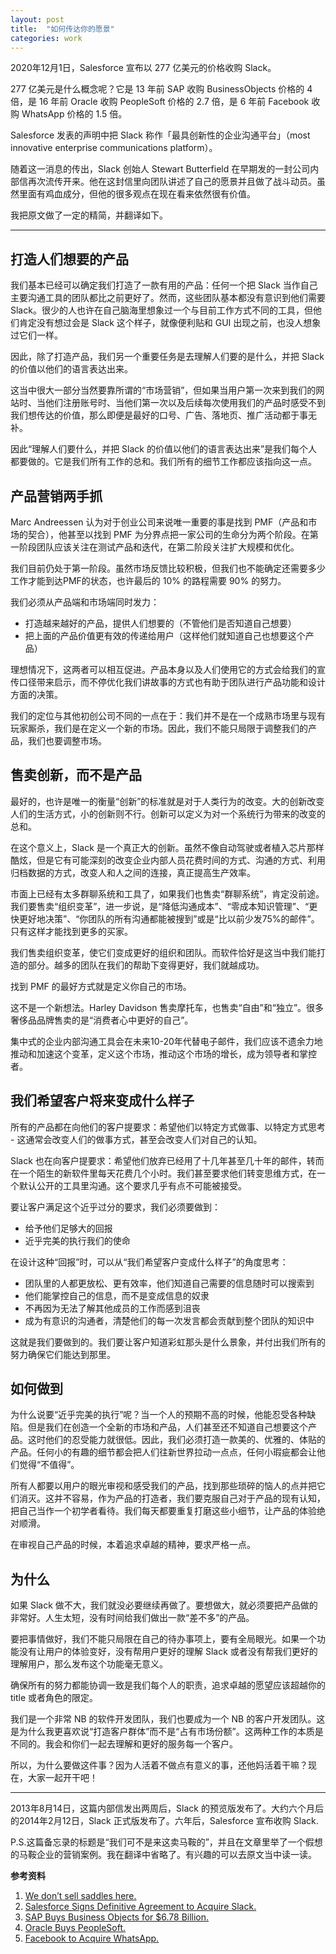 ```yaml
---
layout: post
title:  "如何传达你的愿景"
categories: work
---
```


2020年12月1日，Salesforce 宣布以 277 亿美元的价格收购 Slack。

277 亿美元是什么概念呢？它是 13 年前 SAP 收购 BusinessObjects 价格的 4 倍，是 16 年前 Oracle 收购 PeopleSoft 价格的 2.7 倍，是 6 年前 Facebook 收购 WhatsApp 价格的 1.5 倍。

Salesforce 发表的声明中把 Slack 称作「最具创新性的企业沟通平台」（most innovative enterprise communications platform）。

随着这一消息的传出，Slack 创始人 Stewart Butterfield 在早期发的一封公司内部信再次流传开来。他在这封信里向团队讲述了自己的愿景并且做了战斗动员。虽然里面有鸡血成分，但他的很多观点在现在看来依然很有价值。

我把原文做了一定的精简，并翻译如下。

---

## 打造人们想要的产品

我们基本已经可以确定我们打造了一款有用的产品：任何一个把 Slack 当作自己主要沟通工具的团队都比之前更好了。然而，这些团队基本都没有意识到他们需要 Slack。很少的人也许在自己脑海里想象过一个与目前工作方式不同的工具，但他们肯定没有想过会是 Slack 这个样子，就像便利贴和 GUI 出现之前，也没人想象过它们一样。

因此，除了打造产品，我们另一个重要任务是去理解人们要的是什么，并把 Slack 的价值以他们的语言表达出来。

这当中很大一部分当然要靠所谓的“市场营销”，但如果当用户第一次来到我们的网站时、当他们注册账号时、当他们第一次以及后续每次使用我们的产品时感受不到我们想传达的价值，那么即便是最好的口号、广告、落地页、推广活动都于事无补。

因此“理解人们要什么，并把 Slack 的价值以他们的语言表达出来”是我们每个人都要做的。它是我们所有工作的总和。我们所有的细节工作都应该指向这一点。

## 产品营销两手抓

Marc Andreessen 认为对于创业公司来说唯一重要的事是找到 PMF（产品和市场的契合），他甚至以找到 PMF 为分界点把一家公司的生命分为两个阶段。在第一阶段团队应该关注在测试产品和迭代，在第二阶段关注扩大规模和优化。

我们目前仍处于第一阶段。虽然市场反馈比较积极，但我们也不能确定还需要多少工作才能到达PMF的状态，也许最后的 10% 的路程需要 90% 的努力。

我们必须从产品端和市场端同时发力：
* 打造越来越好的产品，提供人们想要的（不管他们是否知道自己想要）
* 把上面的产品价值更有效的传递给用户（这样他们就知道自己也想要这个产品）

理想情况下，这两者可以相互促进。产品本身以及人们使用它的方式会给我们的宣传口径带来启示，而不停优化我们讲故事的方式也有助于团队进行产品功能和设计方面的决策。

我们的定位与其他初创公司不同的一点在于：我们并不是在一个成熟市场里与现有玩家厮杀，我们是在定义一个新的市场。因此，我们不能只局限于调整我们的产品，我们也要调整市场。

## 售卖创新，而不是产品

最好的，也许是唯一的衡量“创新”的标准就是对于人类行为的改变。大的创新改变人们的生活方式，小的创新则不行。创新可以定义为对一个系统行为带来的改变的总和。

在这个意义上，Slack 是一个真正大的创新。虽然不像自动驾驶或者植入芯片那样酷炫，但是它有可能深刻的改变企业内部人员花费时间的方式、沟通的方式、利用归档数据的方式，改变人和人之间的连接，真正提高生产效率。

市面上已经有太多群聊系统和工具了，如果我们也售卖“群聊系统”，肯定没前途。我们要售卖“组织变革”，进一步说，是“降低沟通成本”、“零成本知识管理”、“更快更好地决策”、“你团队的所有沟通都能被搜到”或是“比以前少发75%的邮件”。只有这样才能找到更多的买家。

我们售卖组织变革，使它们变成更好的组织和团队。而软件恰好是这当中我们能打造的部分。越多的团队在我们的帮助下变得更好，我们就越成功。

找到 PMF 的最好方式就是定义你自己的市场。

这不是一个新想法。Harley Davidson 售卖摩托车，也售卖“自由”和“独立”。很多奢侈品品牌售卖的是“消费者心中更好的自己”。

集中式的企业内部沟通工具会在未来10-20年代替电子邮件，我们应该不遗余力地推动和加速这个变革，定义这个市场，推动这个市场的增长，成为领导者和掌控者。

## 我们希望客户将来变成什么样子

所有的产品都在向他们的客户提要求：希望他们以特定方式做事、以特定方式思考 - 这通常会改变人们的做事方式，甚至会改变人们对自己的认知。

Slack 也在向客户提要求：希望他们放弃已经用了十几年甚至几十年的邮件，转而在一个陌生的新软件里每天花费几个小时。我们甚至要求他们转变思维方式，在一个默认公开的工具里沟通。这个要求几乎有点不可能被接受。

要让客户满足这个近乎过分的要求，我们必须要做到：
* 给予他们足够大的回报
* 近乎完美的执行我们的使命

在设计这种“回报”时，可以从“我们希望客户变成什么样子”的角度思考：
* 团队里的人都更放松、更有效率，他们知道自己需要的信息随时可以搜索到
* 他们能掌控自己的信息，而不是变成信息的奴隶
* 不再因为无法了解其他成员的工作而感到沮丧
* 成为有意识的沟通者，清楚他们的每一次发言都会贡献到整个团队的知识中

这就是我们要做到的。我们要让客户知道彩虹那头是什么景象，并付出我们所有的努力确保它们能达到那里。

## 如何做到

为什么说要“近乎完美的执行”呢？当一个人的预期不高的时候，他能忍受各种缺陷。但是我们在创造一个全新的市场和产品，人们甚至还不知道自己想要这个产品。这时他们的忍受能力就很低。因此，我们必须打造一款美的、优雅的、体贴的产品。任何小的有趣的细节都会把人们往新世界拉动一点点，任何小瑕疵都会让他们觉得“不值得”。

所有人都要以用户的眼光审视和感受我们的产品，找到那些琐碎的恼人的点并把它们消灭。这并不容易，作为产品的打造者，我们要克服自己对于产品的现有认知，把自己当作一个初学者看待。我们每天都要重复打磨这些小细节，让产品的体验绝对顺滑。

在审视自己产品的时候，本着追求卓越的精神，要求严格一点。

## 为什么

如果 Slack 做不大，我们就没必要继续再做了。要想做大，就必须要把产品做的非常好。人生太短，没有时间给我们做出一款“差不多”的产品。

要把事情做好，我们不能只局限在自己的待办事项上，要有全局眼光。如果一个功能没有让用户的体验变好，没有帮用户更好的理解 Slack 或者没有帮我们更好的理解用户，那么发布这个功能毫无意义。

确保所有的努力都能协调一致是我们每个人的职责，追求卓越的愿望应该超越你的 title 或者角色的限定。

我们是一个非常 NB 的软件开发团队，我们也要成为一个 NB 的客户开发团队。这是为什么我更喜欢说“打造客户群体”而不是“占有市场份额”。这两种工作的本质是不同的。我会和你们一起去理解和更好的服务每一个客户。

所以，为什么要做这件事？因为人活着不做点有意义的事，还他妈活着干嘛？现在，大家一起开干吧！

---

2013年8月14日，这篇内部信发出两周后，Slack 的预览版发布了。大约六个月后的2014年2月12日，Slack 正式版发布了。六年后，Salesforce 宣布收购 Slack.

P.S.这篇备忘录的标题是“我们可不是来这卖马鞍的”，并且在文章里举了一个假想的马鞍企业的营销案例。我在翻译中省略了。有兴趣的可以去原文当中读一读。

**参考资料**

1. [We don’t sell saddles here.](https://slack.com/intl/en-cn/blog/news/we-dont-sell-saddles-here)
2. [Salesforce Signs Definitive Agreement to Acquire Slack.]( https://www.salesforce.com/news/press-releases/2020/12/01/salesforce-definitive-agreement-update/)
3. [SAP Buys Business Objects for $6.78 Billion.](https://www.pcworld.com/article/138165/article.html)
4. [Oracle Buys PeopleSoft.](https://www.oracle.com/corporate/pressrelease/oracle-buys-peoplesoft-121304.html)
5. [Facebook to Acquire WhatsApp.](https://about.fb.com/news/2014/02/facebook-to-acquire-whatsapp)